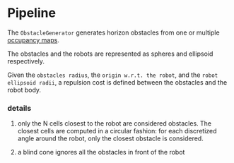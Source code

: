 # Pipeline

The ```ObstacleGenerator``` generates horizon obstacles from one or multiple [occupancy maps](https://docs.ros.org/en/melodic/api/nav_msgs/html/msg/OccupancyGrid.html).

The obstacles and the robots are represented as spheres and ellipsoid respectively.

Given the `obstacles radius`, the `origin w.r.t. the robot`, and the `robot ellipsoid radii`, a repulsion cost is defined between the obstacles and the robot body.

### details

1. only the N cells closest to the robot are considered obstacles. The closest cells are computed in a circular fashion: for each discretized angle around the robot, only the closest obstacle is considered.

2. a blind cone ignores all the obstacles in front of the robot

